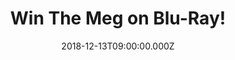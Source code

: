 ---
campaign-uuid: "c-d7a57cc8-a378-4ff8-9db1-e2b9d136183b"
type: "Competition"
category: "Entertainment"
date: "2018-12-13T09:00:00.000Z"
end-date: "2019-01-14T04:59:00.000Z"
disable-form: false
is_promoted: false
has_entry_page: true
title: "Win The Meg on Blu-Ray!"
competition-description: "<p>A deep-sea submersible filled with an international research\
  \ crew lies disabled at the bottom of the Pacific after having been attacked by\
  \ a massive shark previously thought to be extinct. With time running out, expert\
  \ deep sea rescue diver Jonas Taylor (Jason Statham) is recruited by a visionary\
  \ Chinese oceanographer (Winston Chao) to save the crew—and the ocean itself—from\
  \ this unstoppable threat: a pre-historic 75-foot-long shark known as the Megalodon.</p>"
hero-header: "Win The Meg on Blu-Ray!"
terms-confirmation: "https://aaa.nme.com/etc/TheMegNMEAAAterms.pdf"
banner-img: "https://assets.expresslyapp.com/asset-e20b4d0c-4b08-48ed-ac23-f75223e32fa6.jpg"
logo-left-href: "aaa.nme.com"
logo-left-image: "https://assets.expresslyapp.com/asset-b5ada685-ac1b-48dd-b254-65ec3aa98808.jpg"
logo-left-title: "NME AAA"
bg-image-hero: "https://assets.expresslyapp.com/asset-e6373e8d-395b-41ff-acc5-661027d0fc75.jpg"
bg-image-first: "https://assets.expresslyapp.com/asset-755714a5-17b9-4c5d-a346-62b298e976bb.jpg"
section1-content: "<p>Rounding out the international main cast of \"The Meg\" are\
  \ Rainn Wilson (TV's \"The Office,\" \"Super\"), Ruby Rose (\"xXx: Return of Xander\
  \ Cage,\" TV's \"Orange is the New Black\"), Winston Chao (\"Skiptrace,\" “Kabali”\
  ),… and many more amazing character you won’t want to miss in this incredible movie.</p>\r\
  \n<p>Could the Carcharodon Megalodon - the largest marine predator that ever existed\
  \ - still be alive ... and on the hunt? If you want to guess it yourself, think\
  \ no more and enter the form below for a chance to win it and get your weekend sorted\
  \ now! </p>"
entry-title: "Win The Meg on Blu-Ray!"
entry-content: "Enter the draw to win The Meg on Blu-Ray by completing the form below\
  \ before 23:59 EST on 13th of January 2019."
has-winner: false
prize-description: "The Meg on Blu-Ray."
special-conditions: "Multiple entries are allowed up to one every day.\r\nThis competition\
  \ is also available on: http://club.expressly.io/competitons/the-meg-blu-ray"
country-restrictions:
- "US"
---